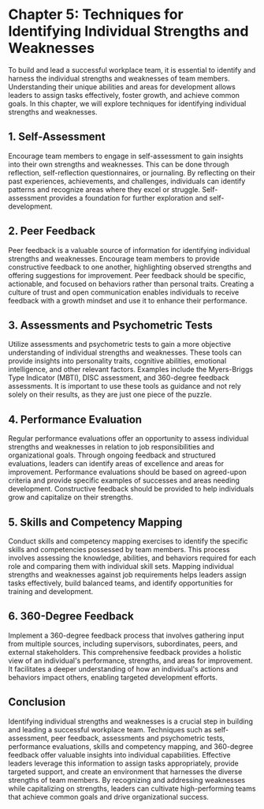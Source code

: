 Chapter 5: Techniques for Identifying Individual Strengths and Weaknesses
=========================================================================

To build and lead a successful workplace team, it is essential to identify and harness the individual strengths and weaknesses of team members. Understanding their unique abilities and areas for development allows leaders to assign tasks effectively, foster growth, and achieve common goals. In this chapter, we will explore techniques for identifying individual strengths and weaknesses.

**1. Self-Assessment**
----------------------

Encourage team members to engage in self-assessment to gain insights into their own strengths and weaknesses. This can be done through reflection, self-reflection questionnaires, or journaling. By reflecting on their past experiences, achievements, and challenges, individuals can identify patterns and recognize areas where they excel or struggle. Self-assessment provides a foundation for further exploration and self-development.

**2. Peer Feedback**
--------------------

Peer feedback is a valuable source of information for identifying individual strengths and weaknesses. Encourage team members to provide constructive feedback to one another, highlighting observed strengths and offering suggestions for improvement. Peer feedback should be specific, actionable, and focused on behaviors rather than personal traits. Creating a culture of trust and open communication enables individuals to receive feedback with a growth mindset and use it to enhance their performance.

**3. Assessments and Psychometric Tests**
-----------------------------------------

Utilize assessments and psychometric tests to gain a more objective understanding of individual strengths and weaknesses. These tools can provide insights into personality traits, cognitive abilities, emotional intelligence, and other relevant factors. Examples include the Myers-Briggs Type Indicator (MBTI), DISC assessment, and 360-degree feedback assessments. It is important to use these tools as guidance and not rely solely on their results, as they are just one piece of the puzzle.

**4. Performance Evaluation**
-----------------------------

Regular performance evaluations offer an opportunity to assess individual strengths and weaknesses in relation to job responsibilities and organizational goals. Through ongoing feedback and structured evaluations, leaders can identify areas of excellence and areas for improvement. Performance evaluations should be based on agreed-upon criteria and provide specific examples of successes and areas needing development. Constructive feedback should be provided to help individuals grow and capitalize on their strengths.

**5. Skills and Competency Mapping**
------------------------------------

Conduct skills and competency mapping exercises to identify the specific skills and competencies possessed by team members. This process involves assessing the knowledge, abilities, and behaviors required for each role and comparing them with individual skill sets. Mapping individual strengths and weaknesses against job requirements helps leaders assign tasks effectively, build balanced teams, and identify opportunities for training and development.

**6. 360-Degree Feedback**
--------------------------

Implement a 360-degree feedback process that involves gathering input from multiple sources, including supervisors, subordinates, peers, and external stakeholders. This comprehensive feedback provides a holistic view of an individual's performance, strengths, and areas for improvement. It facilitates a deeper understanding of how an individual's actions and behaviors impact others, enabling targeted development efforts.

**Conclusion**
--------------

Identifying individual strengths and weaknesses is a crucial step in building and leading a successful workplace team. Techniques such as self-assessment, peer feedback, assessments and psychometric tests, performance evaluations, skills and competency mapping, and 360-degree feedback offer valuable insights into individual capabilities. Effective leaders leverage this information to assign tasks appropriately, provide targeted support, and create an environment that harnesses the diverse strengths of team members. By recognizing and addressing weaknesses while capitalizing on strengths, leaders can cultivate high-performing teams that achieve common goals and drive organizational success.
